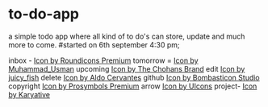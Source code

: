 # to-do-app

a simple todo app where all kind of to do's can store, update and much more to come.
#started on 6th september 4:30 pm;

inbox - <a href="https://www.freepik.com/search">Icon by Roundicons Premium</a>
tomorrow = <a href="https://www.freepik.com/search">Icon by Muhammad_Usman</a>
upcoming <a href="https://www.freepik.com/search">Icon by The Chohans Brand</a>
edit <a href="https://www.freepik.com/search#uuid=e688a65f-ca96-4952-a75b-348b3701ead0">Icon by juicy_fish</a>
delete <a href="https://www.freepik.com/search">Icon by Aldo Cervantes</a>
github <a href="https://www.freepik.com/search">Icon by Bombasticon Studio</a>
copyright <a href="https://www.freepik.com/icon/letter-c_14574561#fromView=search&page=1&position=2&uuid=3fafc956-b4c0-437b-aad7-16e4449a1310">Icon by Prosymbols Premium</a>
arrow <a href="https://www.freepik.com/search">Icon by UIcons</a> 
project- <a href="https://www.freepik.com/search">Icon by Karyative</a>